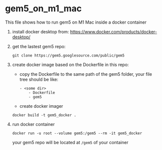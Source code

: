 # gem5_on_m1_mac

This file shows how to run gem5 on M1 Mac inside a docker container

1. install docker desktop from: https://www.docker.com/products/docker-desktop/

2. get the lastest gem5 repo:
    ```
    git clone https://gem5.googlesource.com/public/gem5
    ```

3. create docker image based on the Dockerfile in this repo:
    - copy the Dockerfile to the same path of the gem5 folder, your file tree should be like:
        ```
        - <some dir>
            - Dockerfile
            - gem5
        ```
    - create docker imager
    ```
    docker build -t gem5_docker .
    ```

4. run docker container
    ```
    docker run -u root --volume gem5:/gem5 --rm -it gem5_docker
    ```
    your gem5 repo will be located at ```/gem5``` of your container